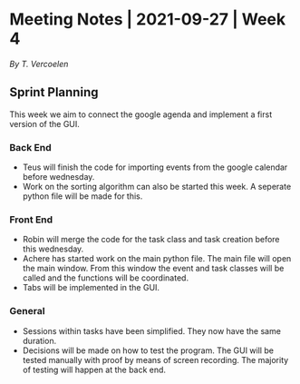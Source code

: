 # Meeting Notes | 2021-09-27 | Week 4 
*By T. Vercoelen*

## Sprint Planning
This week we aim to connect the google agenda and implement a first version of the GUI.


### Back End
- Teus will finish the code for importing events from the google calendar before wednesday.
- Work on the sorting algorithm can also be started this week. A seperate python file will be made for this.

### Front End
- Robin will merge the code for the task class and task creation before this wednesday.
- Achere has started work on the main python file. The main file will open the main window. From this window the event and task classes will be called and the functions will be coordinated.
- Tabs will be implemented in the GUI. 

### General
- Sessions within tasks have been simplified. They now have the same duration.
- Decisions will be made on how to test the program. The GUI will be tested manually with proof by means of screen recording. The majority of testing will happen at the back end. 
